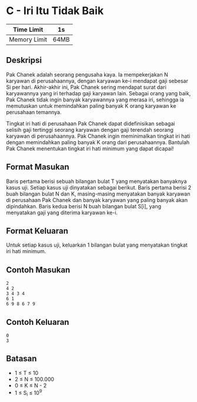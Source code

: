 # C - Iri Itu Tidak Baik

| Time Limit   | 1s    |
|--------------|-------|
| Memory Limit | 64MB  |

## Deskripsi

Pak Chanek adalah seorang pengusaha kaya. Ia mempekerjakan N karyawan di perusahaannya, dengan karyawan ke-i mendapat gaji sebesar Si per hari. Akhir-akhir ini, Pak Chanek sering mendapat surat dari karyawannya yang iri terhadap gaji karyawan lain. Sebagai orang yang baik, Pak Chanek tidak ingin banyak karyawannya yang merasa iri, sehingga ia memutuskan untuk memindahkan paling banyak K orang karyawan ke perusahaan temannya.

Tingkat iri hati di perusahaan Pak Chanek dapat didefinisikan sebagai selisih gaji tertinggi seorang karyawan dengan gaji terendah seorang karyawan di perusahaannya. Pak Chanek ingin meminimalkan tingkat iri hati dengan memindahkan paling banyak K orang dari perusahaannya. Bantulah Pak Chanek menentukan tingkat iri hati minimum yang dapat dicapai!

## Format Masukan

Baris pertama berisi sebuah bilangan bulat T yang menyatakan banyaknya kasus uji. Setiap kasus uji dinyatakan sebagai berikut.
Baris pertama berisi 2 buah bilangan bulat N dan K, masing-masing menyatakan banyak karyawan di perusahaan Pak Chanek dan banyak karyawan yang paling banyak akan dipindahkan.
Baris kedua berisi N buah bilangan bulat S[i], yang menyatakan gaji yang diterima karyawan ke-i.

## Format Keluaran

Untuk setiap kasus uji, keluarkan 1 bilangan bulat yang menyatakan tingkat iri hati minimum.

## Contoh Masukan

	2
	4 2
	3 4 3 4
	6 1
	6 9 8 6 7 9

## Contoh Keluaran

	0
	3

## Batasan

- 1 ≤ T ≤ 10
- 2 ≤ N ≤ 100.000
- 0 ≤ K ≤ N - 2
- 1 ≤ S<sub>i</sub> ≤ 10<sup>9</sup>
